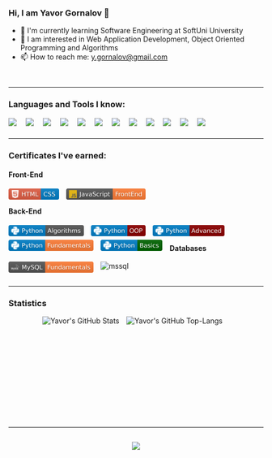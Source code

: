 ### Hi, I am Yavor Gornalov 👋

-   🌱 I'm currently learning Software Engineering at SoftUni University
-   🔭 I am interested in Web Application Development, Object Oriented Programming and Algorithms
-   📫 How to reach me: y.gornalov@gmail.com
<br />
<hr />

### Languages and Tools I know:

<div>
<img style="display: inline-block; padding-right:1em; padding-bottom:0.5em;" src="https://skillicons.dev/icons?i=cs">
<img style="display: inline-block; padding-right:1em; padding-bottom:0.5em;" src="https://skillicons.dev/icons?i=dotnet">
<img style="display: inline-block; padding-right:1em; padding-bottom:0.5em;" src="https://skillicons.dev/icons?i=py">
<img style="display: inline-block; padding-right:1em; padding-bottom:0.5em;" src="https://skillicons.dev/icons?i=js">
<img style="display: inline-block; padding-right:1em; padding-bottom:0.5em;" src="https://skillicons.dev/icons?i=html">
<img style="display: inline-block; padding-right:1em; padding-bottom:0.5em;" src="https://skillicons.dev/icons?i=css">
<img style="display: inline-block; padding-right:1em; padding-bottom:0.5em;" src="https://skillicons.dev/icons?i=mysql">
<img style="display: inline-block; padding-right:1em; padding-bottom:0.5em;" src="https://skillicons.dev/icons?i=postgres">
<img style="display: inline-block; padding-right:1em; padding-bottom:0.5em;" src="https://skillicons.dev/icons?i=visualstudio">
<img style="display: inline-block; padding-right:1em; padding-bottom:0.5em;" src="https://skillicons.dev/icons?i=pycharm">
<img style="display: inline-block; padding-right:1em; padding-bottom:0.5em;" src="https://skillicons.dev/icons?i=vscode">
<img style="display: inline-block; padding-right:1em; padding-bottom:0.5em;" src="https://skillicons.dev/icons?i=github">
<!-- <div style="display: flex; flex-wrap: wrap">
  <img align="left" alt="python" height="32px" src="./icons/python_original_ico.svg" style="padding:1em;" />
  <img align="left" alt="mysql" height="32px" src="./icons/mysql_original_ico.svg" style="padding:1em;" />
  <img align="left" alt="postgresql" height="32px" src="./icons/postgresql_plain_ico.svg" style="padding:1em;" />
  <img align="left" alt="html5" height="32px" src="./icons/html5_original_ico.svg" style="padding:1em;" />
  <img align="left" alt="css3" height="32px" src="./icons/css3_original_ico.svg" style="padding:1em;" />
  <img align="left" alt="javascript" height="32px" src="./icons/javascript_original_ico.svg" style="padding:1em;" />
  <img align="left" alt="pycharm" height="32px" src="./icons/pycharm_original_ico.svg" style="padding:1em;" />
  <img align="left" alt="vscode" height="32px" src="./icons/vscode_original_ico.svg" style="padding:1em;" />
  <img align="left" alt="github" height="32px" src="./icons/github_original_ico.svg" style="padding:1em; " />
</div> -->
<br />
<hr />

### Certificates I've earned:

#### Front-End
  <!-- https://img.shields.io/badge/Python-OOP-darkred?logo=Python&labelColor=blue&logoColor=white&style=flat -->
  <!--   https://img.shields.io/badge/JavaScript-FrontEnd-orange?logo=Javascript&labelColor=grey&logoColor=yellow&style=flat -->

  <a href="./certificates/html_css_cert.jpeg"><img align="left" alt="html & css" height="22px" src="./badges/html_css_badge.svg" style="padding-right:1em; padding-bottom:0.5em;"/></a>
  
  <a href="./certificates/js_front_end_cert.jpeg"><img align="left" alt="js front-end" height="22px" src="./badges/js_front_end_badge.svg" style="padding-right:1em; padding-bottom:0.5em;"/></a>

  <br />

#### Back-End
  <!-- https://img.shields.io/badge/Python-OOP-darkred?logo=Python&labelColor=blue&logoColor=white&style=flat -->

  <a href="./certificates/python_algorithms_cert.jpeg"><img align="left" alt="algorithms" height="22px" src="./badges/python_algorithms_badge.svg" style="padding-right:1em; padding-bottom:0.5em;"/></a>

  <a href="./certificates/python_oop_cert.jpeg"><img align="left" alt="python oop" height="22px" src="./badges/python_oop_badge.svg" style="padding-right:1em; padding-bottom:0.5em;"/></a>

  <a href="./certificates/python_advanced_cert.jpeg"><img align="left" alt="python advanced" height="22px" src="./badges/python_advanced_badge.svg" style="padding-right:1em; padding-bottom:0.5em;"/></a>

  <a href="./certificates/python_fundamentals_cert.jpeg"><img align="left" alt="python fundamentals" height="22px" src="./badges/python_fundamentals_badge.svg" style="padding-right:1em; padding-bottom:0.5em;"/></a>

  <a href="./certificates/python_basics_cert.jpeg"><img align="left" alt="python basics" height="22px" src="./badges/python_basics_badge.svg" style="padding-right:1em; padding-bottom:0.5em;"/></a>

  <br />

#### Databases

  <a href="./certificates/mysql_fundamentals_cert.jpeg"><img align="left" alt="mysql" height="22px" src="./badges/mysql_fundamentals_badge.svg" style="padding-right:1em; padding-bottom:0.5em;"/></a>

  <a href="./certificates/mssql_fundamentals_cert.jpeg"><img align="left" alt="mssql" height="22px" src="https://img.shields.io/badge/MS%20SQL-Fundamentals-orange?logo=microsoftsqlserver&labelColor=darkgreen&logoColor=white&style=flat" style="padding-right:1em; padding-bottom:0.5em;"/></a>

  <br />
  <br />

<hr />

### Statistics

<div align="center" style="display: flex; flex-wrap: wrap; justify-content: center;">

  <img height=180 align="center" alt="Yavor's GitHub Stats" src="https://streak-stats.demolab.com?user=yavor-gornalov&theme=dark&border_radius=4.4&background=45%2C09131B%2C09131B&border=0C1A25" style="padding-right:1em; padding-bottom:0.5em;"/>
  <img height=180 align="center" alt="Yavor's GitHub Top-Langs" src="https://github-readme-stats-git-masterrstaa-rickstaa.vercel.app/api/top-langs/?username=yavor-gornalov&layout=compact&hide_border=false&title_color=ff652f&icon_color=FFE400&bg_color=09131B&text_color=ffffff&border_color=0c1a25" style="padding-right:1em; padding-bottom:0.5em;"/>
</div>
<br />
<hr />

<div align="center">
  <img src="https://komarev.com/ghpvc/?username=yavor-gornalov&style=flat-square" style="padding-top:1em; padding-bottom:1em;"/>
</div>
<br />

<!--
**yavor-gornalov/yavor-gornalov** is a ✨ _special_ ✨ repository because its `README.md` (this file) appears on your GitHub profile.

Here are some ideas to get you started:

- 🔭 I’m currently working on ...
- 🌱 I’m currently learning ...
- 👯 I’m looking to collaborate on ...
- 🤔 I’m looking for help with ...
- 💬 Ask me about ...
- 📫 How to reach me: ...
- 😄 Pronouns: ...
- ⚡ Fun fact: ...
-->
